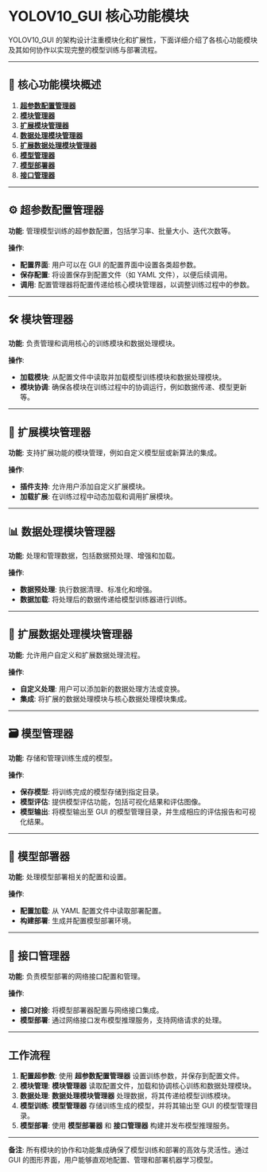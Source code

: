 # YOLOV10_GUI 核心功能模块

YOLOV10_GUI 的架构设计注重模块化和扩展性，下面详细介绍了各核心功能模块及其如何协作以实现完整的模型训练与部署流程。

---

## 📁 核心功能模块概述

1. **[超参数配置管理器](#超参数配置管理器)**
2. **[模块管理器](#模块管理器)**
3. **[扩展模块管理器](#扩展模块管理器)**
4. **[数据处理模块管理器](#数据处理模块管理器)**
5. **[扩展数据处理模块管理器](#扩展数据处理模块管理器)**
6. **[模型管理器](#模型管理器)**
7. **[模型部署器](#模型部署器)**
8. **[接口管理器](#接口管理器)**

---

## ⚙️ 超参数配置管理器

**功能**: 管理模型训练的超参数配置，包括学习率、批量大小、迭代次数等。

**操作**:
- **配置界面**: 用户可以在 GUI 的配置界面中设置各类超参数。
- **保存配置**: 将设置保存到配置文件（如 YAML 文件），以便后续调用。
- **调用**: 配置管理器将配置传递给核心模块管理器，以调整训练过程中的参数。

---

## 🛠️ 模块管理器

**功能**: 负责管理和调用核心的训练模块和数据处理模块。

**操作**:
- **加载模块**: 从配置文件中读取并加载模型训练模块和数据处理模块。
- **模块协调**: 确保各模块在训练过程中的协调运行，例如数据传递、模型更新等。

---

## 🔧 扩展模块管理器

**功能**: 支持扩展功能的模块管理，例如自定义模型层或新算法的集成。

**操作**:
- **插件支持**: 允许用户添加自定义扩展模块。
- **加载扩展**: 在训练过程中动态加载和调用扩展模块。

---

## 📊 数据处理模块管理器

**功能**: 处理和管理数据，包括数据预处理、增强和加载。

**操作**:
- **数据预处理**: 执行数据清理、标准化和增强。
- **数据加载**: 将处理后的数据传递给模型训练器进行训练。

---

## 🔄 扩展数据处理模块管理器

**功能**: 允许用户自定义和扩展数据处理流程。

**操作**:
- **自定义处理**: 用户可以添加新的数据处理方法或变换。
- **集成**: 将扩展的数据处理模块与核心数据处理模块集成。

---

## 🗃️ 模型管理器

**功能**: 存储和管理训练生成的模型。

**操作**:
- **保存模型**: 将训练完成的模型存储到指定目录。
- **模型评估**: 提供模型评估功能，包括可视化结果和评估图像。
- **模型输出**: 将模型输出至 GUI 的模型管理目录，并生成相应的评估报告和可视化结果。

---

## 🚀 模型部署器

**功能**: 处理模型部署相关的配置和设置。

**操作**:
- **配置加载**: 从 YAML 配置文件中读取部署配置。
- **构建部署**: 生成并配置模型部署环境。

---

## 🔗 接口管理器

**功能**: 负责模型部署的网络接口配置和管理。

**操作**:
- **接口对接**: 将模型部署器配置与网络接口集成。
- **模型部署**: 通过网络接口发布模型推理服务，支持网络请求的处理。

---

## 工作流程

1. **配置超参数**: 使用 **超参数配置管理器** 设置训练参数，并保存到配置文件。
2. **模块管理**: **模块管理器** 读取配置文件，加载和协调核心训练和数据处理模块。
3. **数据处理**: **数据处理模块管理器** 处理数据，将其传递给模型训练模块。
4. **模型训练**: **模型管理器** 存储训练生成的模型，并将其输出至 GUI 的模型管理目录。
5. **模型部署**: 使用 **模型部署器** 和 **接口管理器** 构建并发布模型推理服务。

---

**备注**: 所有模块的协作和功能集成确保了模型训练和部署的高效与灵活性。通过 GUI 的图形界面，用户能够直观地配置、管理和部署机器学习模型。


